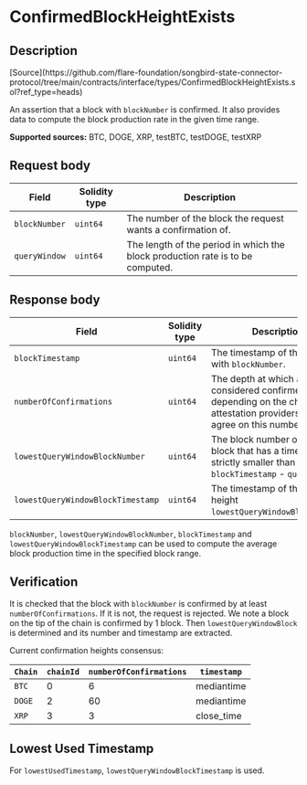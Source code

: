 # ConfirmedBlockHeightExists

## Description

<div class="api-node-source" markdown>
[Source](https://github.com/flare-foundation/songbird-state-connector-protocol/tree/main/contracts/interface/types/ConfirmedBlockHeightExists.sol?ref_type=heads)
</div>

An assertion that a block with `blockNumber` is confirmed.
It also provides data to compute the block production rate in the given time range.

**Supported sources:** BTC, DOGE, XRP, testBTC, testDOGE, testXRP

## Request body

| Field         | Solidity type | Description                                                                    |
| ------------- | ------------- | ------------------------------------------------------------------------------ |
| `blockNumber` | `uint64`      | The number of the block the request wants a confirmation of.                   |
| `queryWindow` | `uint64`      | The length of the period in which the block production rate is to be computed. |

## Response body

| Field                             | Solidity type | Description                                                                                                                     |
| --------------------------------- | ------------- | ------------------------------------------------------------------------------------------------------------------------------- |
| `blockTimestamp`                  | `uint64`      | The timestamp of the block with `blockNumber`.                                                                                  |
| `numberOfConfirmations`           | `uint64`      | The depth at which a block is considered confirmed depending on the chain. All attestation providers must agree on this number. |
| `lowestQueryWindowBlockNumber`    | `uint64`      | The block number of the latest block that has a timestamp strictly smaller than `blockTimestamp` - `queryWindow`.               |
| `lowestQueryWindowBlockTimestamp` | `uint64`      | The timestamp of the block at height `lowestQueryWindowBlockNumber`.                                                            |

`blockNumber`, `lowestQueryWindowBlockNumber`, `blockTimestamp` and `lowestQueryWindowBlockTimestamp` can be used to compute the average block production time in the specified block range.

## Verification

It is checked that the block with `blockNumber` is confirmed by at least `numberOfConfirmations`.
If it is not, the request is rejected. We note a block on the tip of the chain is confirmed by 1 block.
Then `lowestQueryWindowBlock` is determined and its number and timestamp are extracted.

Current confirmation heights consensus:

| `Chain` | `chainId` | `numberOfConfirmations` | `timestamp` |
| ------- | --------- | ----------------------- | ----------- |
| `BTC`   | 0         | 6                       | mediantime  |
| `DOGE`  | 2         | 60                      | mediantime  |
| `XRP`   | 3         | 3                       | close_time  |

## Lowest Used Timestamp

For `lowestUsedTimestamp`, `lowestQueryWindowBlockTimestamp` is used.
